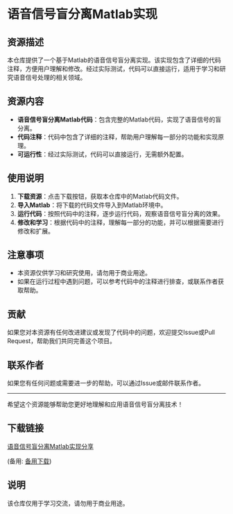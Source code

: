 # 语音信号盲分离Matlab实现

## 资源描述

本仓库提供了一个基于Matlab的语音信号盲分离实现。该实现包含了详细的代码注释，方便用户理解和修改。经过实际测试，代码可以直接运行，适用于学习和研究语音信号处理的相关领域。

## 资源内容

- **语音信号盲分离Matlab代码**：包含完整的Matlab代码，实现了语音信号的盲分离。
- **代码注释**：代码中包含了详细的注释，帮助用户理解每一部分的功能和实现原理。
- **可运行性**：经过实际测试，代码可以直接运行，无需额外配置。

## 使用说明

1. **下载资源**：点击下载按钮，获取本仓库中的Matlab代码文件。
2. **导入Matlab**：将下载的代码文件导入到Matlab环境中。
3. **运行代码**：按照代码中的注释，逐步运行代码，观察语音信号盲分离的效果。
4. **修改和学习**：根据代码中的注释，理解每一部分的功能，并可以根据需要进行修改和扩展。

## 注意事项

- 本资源仅供学习和研究使用，请勿用于商业用途。
- 如果在运行过程中遇到问题，可以参考代码中的注释进行排查，或联系作者获取帮助。

## 贡献

如果您对本资源有任何改进建议或发现了代码中的问题，欢迎提交Issue或Pull Request，帮助我们共同完善这个项目。

## 联系作者

如果您有任何问题或需要进一步的帮助，可以通过Issue或邮件联系作者。

---

希望这个资源能够帮助您更好地理解和应用语音信号盲分离技术！

## 下载链接
[语音信号盲分离Matlab实现分享]() 

(备用: [备用下载](https://pan.baidu.com/s/1iyDdcbgD7NZu7N3lJwSOig?pwd=1234))

## 说明

该仓库仅用于学习交流，请勿用于商业用途。
